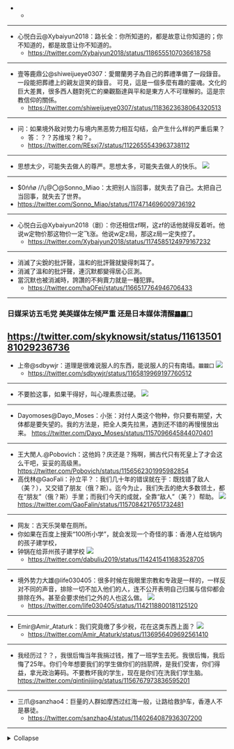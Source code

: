 -
  -
---
- 心悦白云@Xybaiyun2018：路长全：你所知道的，都是故意让你知道的；你不知道的，都是故意让你不知道的。
  - https://twitter.com/Xybaiyun2018/status/1186555107036618758
---
- 壹等鹿鼎公@shiweijueye0307：愛爾蘭男子為自己的葬禮準備了一段錄音。一段能把葬禮上的親友逗笑的錄音。
可見，這是一個多麼有趣的靈魂。文化的巨大差異，很多西人麵對死亡的樂觀豁達與平和是東方人不可理解的。這是宗教信仰的關係。
  - https://twitter.com/shiweijueye0307/status/1183623638064320513
---
- 问：如果境外敌对势力与境内黑恶势力相互勾结，会产生什么样的严重后果？
  - 答：？？苏维埃？和？。
  - https://twitter.com/REsxj7/status/1122655543963738112
---
- 思想太少，可能失去做人的尊严。思想太多，可能失去做人的快乐。
![](https://pbs.twimg.com/media/EA2mcLYVAAAqFGR?format=jpg)
---
- $0ńñø /\/\¡@〇@Sonno_Miao：太把别人当回事，就失去了自己。太把自己当回事，就失去了世界。
- https://twitter.com/Sonno_Miao/status/1174714696009736192
---
- 心悦白云@Xybaiyun2018（剧）：你还相信zf啊，这zf的话他就得反着听。他说w定物价那这物价一定飞涨。他说w定z局，那这z局一定失控了。
  - https://twitter.com/Xybaiyun2018/status/1174585124979167232
---
- 消滅了尖銳的批評聲，溫和的批評聲就變得刺耳了。
- 消滅了溫和的批評聲，連沉默都變得居心叵測。
- 當沉默也被消滅時，誇讚的不夠賣力就是一種犯罪。
  - https://twitter.com/haOFei/status/1166517764946706433
---
### 日媒采访五毛党 美英媒体左倾严重 还是日本媒体清醒`龘龘囗`
https://twitter.com/skyknowsit/status/1161350181029236736
---
- 上帝@sdbywjr：道理是很难说服人的东西，能说服人的只有南墙。`龖龖囗`
![](https://pbs.twimg.com/media/EC3TEVwXsAErJYP?format=jpg&name=900x900)
  - https://twitter.com/sdbywjr/status/1165819969197760512
---
- 不要脸这事，如果干得好，叫心理素质过硬。
![](https://pbs.twimg.com/media/EBwRiTDUwAApitz?format=jpg&name=medium)
---
- Dayomoses@Dayo_Moses：小张：对付人类这个物种，你只要有期望，大体都是要失望的。我的方法是，把全人类先拉黑，遇到还不错的再慢慢放出来。
https://twitter.com/Dayo_Moses/status/1157096645844070401
---
- 王大閒人.@Pobovich：这他妈？庆还是？殇啊，搁古代只有死皇上了才会这么干吧，妥妥的高级黑。
https://twitter.com/Pobovich/status/1156562301995982854
- 高伐林@GaoFali：孙立平？：我们几十年的错误就在于：既找错了敌人（美？），又交错了朋友（俄？斯）。迄今为止，我们失去的绝大多数领土，都在“朋友”（俄？斯）手里；而我们今天的成就，全靠“敌人”（美？）帮助。
![](https://pbs.twimg.com/media/EA7MNAwVAAASakK?format=jpg)
https://twitter.com/GaoFalin/status/1157084217651732481
---
- 网友：古天乐哭晕在厕所。
- 你如果在百度上搜索“100所小学”，就会发现一个奇怪的事：香港人在给锅内的孩子建学校，
- 钟锅在给菲州孩子建学校
![](https://pbs.twimg.com/media/D9qsvx8U0AAkRPZ.jpg)
  - https://twitter.com/dabuliu2019/status/1142415411683528705
---
- 境外势力大雄@life030405：很多时候在我眼里宗教和专政是一样的，一样反对不同的声音，排除一切不加入他们的人，连不公开表明自己归属与信仰都会排除在外。甚至会要求他们之外的人也这么做。
![](https://pbs.twimg.com/media/D9me_rZX4AMqzmU.jpg)
  - https://twitter.com/life030405/status/1142118800181125120
---
- Emir@Amir_Ataturk：我们究竟缴了多少税，花在这类东西上面？
![](https://pbs.twimg.com/media/D8dHxgsVsAIZ__0.jpg)
  - https://twitter.com/Amir_Ataturk/status/1136956409692561410
---
- 我经历过？？，我很后悔当年我捐过钱，推了一班学生去死。我很后悔，我后悔了25年。你们今年想要我们的学生做你们的挡箭牌，是我们受害，你们得益，拿光政治筹码。不要教坏我的学生，现在是你们在洗我们学生脑。
https://twitter.com/qintinjijing/status/1156767973836595201
---
- 三爪@sanzhao4：巨量的人群如摩西过红海一般，让路给救护车，香港人不是暴徒。
  - https://twitter.com/sanzhao4/status/1140264087936307200
---
<details>
<summary>Collapse</summary>
https://twitter.com/COOOTV/status/1143160743455416320
<img src="https://pbs.twimg.com/media/D91ShqyVAAA-pfO.png"  alt="极简大叔@COOOTV" />
https://twitter.com/Suyutong/status/1142060580448165889
<img src="https://pbs.twimg.com/media/D9lqCpUW4AEDaxU.jpg"  alt="Suyutong@Suyutong" />
</details>
